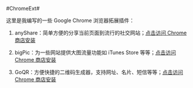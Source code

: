 #ChromeExt#

这里是我编写的一些 Google Chrome 浏览器拓展插件：

1. anyShare：简单方便的分享当前页面到流行的社交网站；[点击访问 Chrome 商店安装](https://chrome.google.com/webstore/detail/kblmbefkfbimlifaddimbjgejgmcdakc)

2. bigPic：为一些网站提供大图流量功能如 iTunes Store 等等；[点击访问 Chrome 商店安装](https://chrome.google.com/webstore/detail/obabieedojfjomipgdjlldcclhdpjiol)

3. GoQR：方便快捷的二维码生成器，支持网址、名片、短信等等；[点击访问 Chrome 商店安装](https://chrome.google.com/webstore/detail/conkjhkpamdkoemakgbomkhjnnoiabmd)

